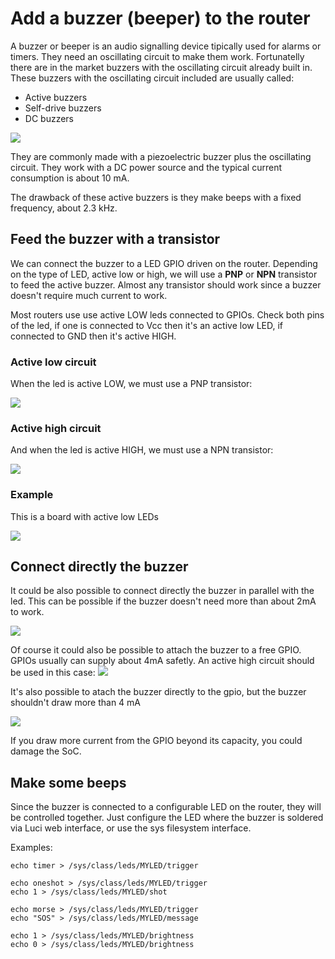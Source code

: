 # Add a buzzer (beeper) to the router

A buzzer or beeper is an audio signalling device tipically used for alarms or timers. They need an oscillating circuit to make them work. Fortunatelly there are in the market buzzers with the oscillating circuit already built in. These buzzers with the oscillating circuit included are usually called:

- Active buzzers
- Self-drive buzzers
- DC buzzers

[![](/_media/media/doc/howtos/buzzer.jpg?w=200&tok=d572ee)](/_media/media/doc/howtos/buzzer.jpg "media:doc:howtos:buzzer.jpg")

They are commonly made with a piezoelectric buzzer plus the oscillating circuit. They work with a DC power source and the typical current consumption is about 10 mA.

The drawback of these active buzzers is they make beeps with a fixed frequency, about 2.3 kHz.

## Feed the buzzer with a transistor

We can connect the buzzer to a LED GPIO driven on the router. Depending on the type of LED, active low or high, we will use a **PNP** or **NPN** transistor to feed the active buzzer. Almost any transistor should work since a buzzer doesn't require much current to work.

Most routers use use active LOW leds connected to GPIOs. Check both pins of the led, if one is connected to Vcc then it's an active low LED, if connected to GND then it's active HIGH.

### Active low circuit

When the led is active LOW, we must use a PNP transistor:

[![](/_media/media/doc/howtos/buzzer-mod-low.png?w=300&tok=2d258f)](/_media/media/doc/howtos/buzzer-mod-low.png "media:doc:howtos:buzzer-mod-low.png")

### Active high circuit

And when the led is active HIGH, we must use a NPN transistor:

[![](/_media/media/doc/howtos/buzzer-mod-high.png?w=300&tok=65f772)](/_media/media/doc/howtos/buzzer-mod-high.png "media:doc:howtos:buzzer-mod-high.png")

### Example

This is a board with active low LEDs

[![](/_media/media/doc/howtos/buzzer-mod-low-board.jpg?w=300&tok=fc658c)](/_media/media/doc/howtos/buzzer-mod-low-board.jpg "media:doc:howtos:buzzer-mod-low-board.jpg")

## Connect directly the buzzer

It could be also possible to connect directly the buzzer in parallel with the led. This can be possible if the buzzer doesn't need more than about 2mA to work.

[![](/_media/media/doc/howtos/buzzer-mod-direct.png?w=250&tok=18d76e)](/_media/media/doc/howtos/buzzer-mod-direct.png "media:doc:howtos:buzzer-mod-direct.png")

Of course it could also be possible to attach the buzzer to a free GPIO. GPIOs usually can supply about 4mA safetly. An active high circuit should be used in this case: [![](/_media/media/doc/howtos/buzzer-mod-high-gpiodirect.png?w=250&tok=290092)](/_media/media/doc/howtos/buzzer-mod-high-gpiodirect.png "media:doc:howtos:buzzer-mod-high-gpiodirect.png")

It's also possible to atach the buzzer directly to the gpio, but the buzzer shouldn't draw more than 4 mA

[![](/_media/media/doc/howtos/buzzer-mod-direct-gpio.png?w=90&tok=c2e1cd)](/_media/media/doc/howtos/buzzer-mod-direct-gpio.png "media:doc:howtos:buzzer-mod-direct-gpio.png")

If you draw more current from the GPIO beyond its capacity, you could damage the SoC.

## Make some beeps

Since the buzzer is connected to a configurable LED on the router, they will be controlled together. Just configure the LED where the buzzer is soldered via Luci web interface, or use the sys filesystem interface.

Examples:

```
echo timer > /sys/class/leds/MYLED/trigger
 
echo oneshot > /sys/class/leds/MYLED/trigger
echo 1 > /sys/class/leds/MYLED/shot
 
echo morse > /sys/class/leds/MYLED/trigger
echo "SOS" > /sys/class/leds/MYLED/message
 
echo 1 > /sys/class/leds/MYLED/brightness
echo 0 > /sys/class/leds/MYLED/brightness
```

